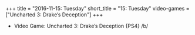 +++
title = "2016-11-15: Tuesday"
short_title = "15: Tuesday"
video-games = ["Uncharted 3: Drake’s Deception"]
+++


* Video Game: Uncharted 3: Drake’s Deception {PS4} /b/